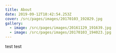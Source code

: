 ```yaml
---
title: About
date: 2019-09-12T18:42:54.253Z
cover: /src/pages/images/20170103_192829.jpg
gallery:
  - image: /src/pages/images/20161129_191639.jpg
  - image: /src/pages/images/20170103_194023.jpg
---
```

test test
